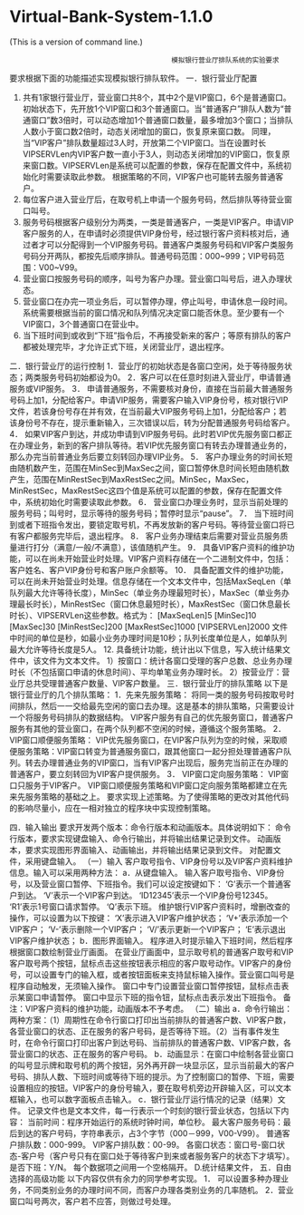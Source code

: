 # Virtual-Bank-System-1.1.0

(This is a version of command line.)

                                            模拟银行营业厅排队系统的实验要求
要求根据下面的功能描述实现模拟银行排队软件。
一．银行营业厅配置
1.  共有1家银行营业厅，营业窗口共8个，其中2个是VIP窗口，6个是普通窗口。初始状态下，先开放1个VIP窗口和3个普通窗口。当“普通客户”排队人数为“普通窗口”数3倍时，可以动态增加1个普通窗口数量，最多增加3个窗口；当排队人数小于窗口数2倍时，动态关闭增加的窗口，恢复原来窗口数。
   同理，当“VIP客户”排队数量超过3人时，开放第二个VIP窗口。当在设置时长 VIPSERVLen内VIP客户数一直小于3人，则动态关闭增加的VIP窗口，恢复原来窗口数。VIPSERVLen是系统可以配置的参数，保存在配置文件中，系统初始化时需要读取此参数。
  根据策略的不同，VIP客户也可能转去服务普通客户。
2. 每位客户进入营业厅后，在取号机上申请一个服务号码，然后排队等待营业窗口叫号。
3. 服务号码根据客户级别分为两类，一类是普通客户，一类是VIP客户。申请VIP客户服务的人，在申请时必须提供VIP身份号，经过银行客户资料核对后，通过者才可以分配得到一个VIP服务号码。普通客户类服务号码和VIP客户类服务号码分开两队，都按先后顺序排队。普通号码范围：000~999；VIP号码范围：V00~V99。
4. 营业窗口按服务号码的顺序，叫号为客户办理。营业窗口叫号后，进入办理状态。
5. 营业窗口在办完一项业务后，可以暂停办理，停止叫号，申请休息一段时间。系统需要根据当前的窗口情况和队列情况决定窗口能否休息。至少要有一个VIP窗口，3个普通窗口在营业中。
6. 当下班时间到或收到“下班”指令后，不再接受新来的客户；等原有排队的客户都被处理完毕，才允许正式下班，关闭营业厅，退出程序。

二．银行营业厅的运行控制
1．营业厅的初始状态是各窗口空闲，处于等待服务状态；两类服务号码初始都设为0。
2．客户可以在任意时刻进入营业厅，申请普通服务或VIP服务。
3．	申请普通服务，不需要核对身份，直接在当前最大普通服务号码上加1，分配给客户。申请VIP服务，需要客户输入VIP身份号，核对银行VIP文件，若该身份号存在并有效，在当前最大VIP服务号码上加1，分配给客户；若该身份号不存在，提示重新输入，三次错误以后，转为分配普通服务号码给客户。
4．	如果VIP客户到达，并成功申请到VIP服务号码。此时若VIP优先服务窗口都正在办理业务，新到的客户排队等待。若VIP优先服务窗口有转去办理普通业务的，那么办完当前普通业务后要立刻转回办理VIP业务。
5．	客户办理业务的时间长短由随机数产生，范围在MinSec到MaxSec之间，窗口暂停休息时间长短由随机数产生，范围在MinRestSec到MaxRestSec之间。MinSec，MaxSec，MinRestSec，MaxRestSec这四个值是系统可以配置的参数，保存在配置文件中，系统初始化时需要读取此参数。
6．	营业窗口办理业务时，显示当前处理的服务号码；叫号时，显示等待的服务号码；暂停时显示“pause”。
7．	当下班时间到或者下班指令发出，要锁定取号机，不再发放新的客户号码。等待营业窗口将已有客户都服务完毕后，退出程序。
8．	客户业务办理结束后需要对营业员服务质量进行打分（满意/一般/不满意），该值随机产生。
9．	具备VIP客户资料的维护功能，可以在尚未开始营业时处理。VIP客户资料存储在一个二进制文件中，包括：客户姓名、客户VIP身份号和客户账户余额等。
10．	具备配置文件的维护功能，可以在尚未开始营业时处理。信息存储在一个文本文件中，包括MaxSeqLen（单队列最大允许等待长度），MinSec（单业务办理最短时长），MaxSec（单业务办理最长时长），MinRestSec（窗口休息最短时长），MaxRestSec（窗口休息最长时长）、VIPSERVLen这些参数。格式为：
   [MaxSeqLen]5
   [MinSec]10
   [MaxSec]30
   [MinRestSec]200
   [MaxRestSec]1000
   [VIPSERVLen]2000 
   文件中时间的单位是秒，如最小业务办理时间是10秒；队列长度单位是人，如单队列最大允许等待长度是5人。
12. 具备统计功能，统计出以下信息，写入统计结果文件中，该文件为文本文件。
       1）按窗口：统计各窗口受理的客户总数、总业务办理时长（不包括窗口申请的休息时间）、平均单笔业务办理时长。
       2）按营业厅：营业厅总共受理普通客户数量、VIP客户数量。
    三．银行营业厅的排队策略
以下是银行营业厅的几个排队策略：
1．先来先服务策略：
将同一类的服务号码按取号时间排队，然后一一交给最先空闲的窗口去办理。这是基本的排队策略，只需要设计一个将服务号码排队的数据结构。
VIP客户服务有自己的优先服务窗口，普通客户服务有其他的营业窗口，在两个队列都不空闲的时候，遵循这个服务策略。
2．	VIP窗口顺便服务策略：
VIP优先服务窗口，在VIP客户队列为空的时候，采取顺便服务策略：VIP窗口转变为普通服务窗口，跟其他窗口一起分担处理普通客户队列。转去办理普通业务的VIP窗口，当有VIP客户出现后，服务完当前正在办理的普通客户，要立刻转回为VIP客户提供服务。
3．	VIP窗口定向服务策略：
VIP窗口只服务于VIP客户。
VIP窗口顺便服务策略和VIP窗口定向服务策略都建立在先来先服务策略的基础之上。
要求实现上述策略。为了使得策略的更改对其他代码的影响尽量小，应在一相对独立的程序块中实现控制策略。

四．输入输出
要求开发两个版本：命令行版本和动画版本。具体说明如下：
命令行版本，要求实现键盘输入、命令行输出，并将输出结果记录到文件。
动画版本，要求实现图形界面输入、动画输出，并将输出结果记录到文件。
对配置文件，采用键盘输入。
		（一）输入
客户取号指令、VIP身份号以及VIP客户资料维护信息。输入可以采用两种方法：
a．从键盘输入。
输入客户取号指令、VIP身份号，以及营业窗口暂停、下班指令。我们可以设定按键如下：
‘G’表示一个普通客户到达。
‘V’表示一个VIP客户到达。
‘ID12345’表示一个VIP身份号12345。
‘R1’表示1号窗口请求暂停。
‘Q’表示下班。
维护银行VIP客户资料时，增删改查的操作，可以设置为以下按键：
‘X’表示进入VIP客户维护状态；
‘V+’表示添加一个VIP客户；
‘V-’表示删除一个VIP客户；
‘V/’表示更新一个VIP客户；
‘E’表示退出VIP客户维护状态；
b．图形界面输入。
程序进入时提示输入下班时间，然后程序根据窗口数绘制营业厅画面。
在营业厅画面中，显示取号机的普通客户取号和VIP客户取号两个按钮，鼠标点击这些按钮表示相应的客户取号动作。VIP客户的身份号，可以设置专门的输入框，或者按钮面板来支持鼠标输入操作。营业窗口叫号是程序自动触发，无须输入操作。
窗口中专门设置营业窗口暂停按钮，鼠标点击表示某窗口申请暂停。
窗口中显示下班的指令钮，鼠标点击表示发出下班指令。
备注：VIP客户资料的维护功能，动画版本不予考虑。
（二）输出
a．命令行输出：
两种方案：（1）周期性在命令行窗口打印出当前排队的普通客户数、VIP客户数，各营业窗口的状态、正在服务的客户号码，是否等待下班。（2）当有事件发生时，在命令行窗口打印出客户到达号码、当前排队的普通客户数、VIP客户数，各营业窗口的状态、正在服务的客户号码。
b．动画显示：在窗口中绘制各营业窗口的叫号显示牌和取号机的两个按钮，另外再开辟一块显示区，显示当前最大的客户号码、排队人数、下班时间或等待下班的提示。为了控制窗口的暂停、下班，需要设置相应的按钮。VIP客户的身份号输入，要在取号机旁边开辟输入区，可以文本框输入，也可以数字面板点击输入。
c．银行营业厅运行情况的记录（结果）文件。
记录文件也是文本文件，每一行表示一个时刻的银行营业状态，包括以下内容：
当前时间：程序开始运行的系统时钟时间，单位秒。
最大客户服务号码：最后到达的客户号码，字符串表示，占3个字节（000－999，V00-V99）。
普通客户排队数：000-999。
VIP客户排队数：00-99。
各窗口状态：窗口号-窗口状态-客户号（客户号只有在窗口处于等待客户到来或者服务客户的状态下才填写）。
是否下班：Y/N。
每个数据项之间用一个空格隔开。
   D.统计结果文件，
五．自由选择的高级功能
以下内容仅供有余力的同学参考实现。
1．	可以设置多种办理业务，不同类别业务的办理时间不同，而客户办理各类别业务的几率随机。
2．营业窗口叫号两次，客户若不应答，则做过号处理。
